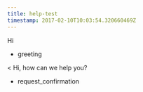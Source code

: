 ```yaml
---
title: help-test
timestamp: 2017-02-10T10:03:54.320660469Z
---
```


Hi
* greeting

< Hi, how can we help you?
* request_confirmation
